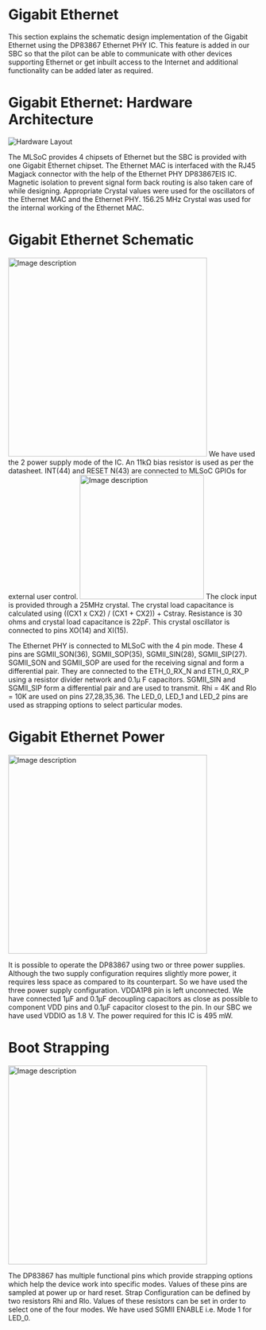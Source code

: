 # Gigabit Ethernet
This section explains the schematic design implementation of the Gigabit Ethernet using the DP83867 Ethernet PHY IC. This feature is added in our SBC so that the pilot can be able to communicate with other devices supporting Ethernet or get inbuilt access to the Internet and additional functionality can be added later as required.

# Gigabit Ethernet: Hardware Architecture
![Hardware Layout](https://raw.githubusercontent.com/BrajeshPatil/sima.ai_mlsoc_sbc/main/images/hardware-functionality/ETHERNET_BLOCK.png)

The MLSoC provides 4 chipsets of Ethernet but the SBC is provided with one Gigabit Ethernet chipset. The Ethernet MAC is interfaced with the RJ45 Magjack connector with the help of the Ethernet PHY DP83867EIS IC.
Magnetic isolation to prevent signal form back routing is also taken care of while designing. Appropriate Crystal values were used for the oscillators of the Ethernet MAC and the Ethernet PHY. 156.25 MHz Crystal was used for the internal working of the Ethernet MAC.

# Gigabit Ethernet Schematic
<img src="https://raw.githubusercontent.com/BrajeshPatil/sima.ai_mlsoc_sbc/main/images/hardware-functionality/Ethernet_1.png" alt="Image description" width="400" />
We have used the 2 power supply mode of the IC. An 11kΩ bias resistor is used as per the datasheet. INT(44) and RESET N(43) are connected to MLSoC GPIOs for external user control.

<img src="https://raw.githubusercontent.com/BrajeshPatil/sima.ai_mlsoc_sbc/main/images/hardware-functionality/Ethernet_3.png" alt="Image description" width="250" />
The clock input is provided through a 25MHz crystal. The crystal load capacitance is calculated using ((CX1 x CX2) / (CX1 + CX2)) + Cstray. Resistance is 30 ohms and crystal load capacitance is 22pF. This crystal oscillator is connected to pins XO(14) and XI(15).

The Ethernet PHY is connected to MLSoC with the 4 pin mode. These 4 pins are SGMII_SON(36), SGMII_SOP(35), SGMII_SIN(28), SGMII_SIP(27). SGMII_SON and SGMII_SOP are used for the receiving signal and form a differential pair. They are connected to the ETH_0_RX_N and ETH_0_RX_P using a resistor divider network and 0.1µ F capacitors. SGMII_SIN and SGMII_SIP form a differential pair and are used to transmit. Rhi = 4K and Rlo = 10K are used on pins 27,28,35,36. The LED_0, LED_1 and LED_2 pins are used as strapping options to select particular modes.

# Gigabit Ethernet Power
<img src="https://github.com/user-attachments/assets/12ef914c-bd1b-4bb0-91ba-2e2e62cb4e41" alt="Image description" width="400" />

It is possible to operate the DP83867 using two or three power supplies. Although the two supply configuration requires slightly more power, it requires less space as compared to its counterpart. So we have used the three power supply configuration.
VDDA1P8 pin is left unconnected. We have connected 1µF and 0.1µF decoupling capacitors as close as possible to component VDD pins and 0.1µF capacitor closest to the pin. In our SBC we have used VDDIO as 1.8 V. The power required for this IC is 495 mW.

# Boot Strapping
<img src="https://github.com/user-attachments/assets/a2c76512-b62c-4fe8-a3c1-5f8329f63f92" alt="Image description" width="400" />

The DP83867 has multiple functional pins which provide strapping options which help the device work into specific modes. Values of these pins are sampled at power up or hard reset. Strap Configuration can be defined by two resistors Rhi and Rlo. Values of these resistors can be set in order to select one of the four modes. We have used SGMII ENABLE i.e. Mode 1 for LED_0.
